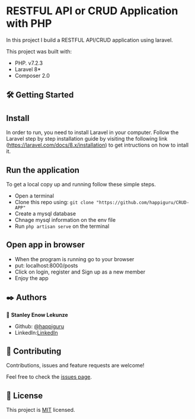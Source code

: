 # RESTFUL API or CRUD Application with PHP

In this project I build a RESTFUL API/CRUD application using laravel.

This project was built with:

- PHP. v7.2.3
- Laravel 8*
- Composer 2.0

## 🛠 Getting Started
## Install 
In order to run, you need to install Laravel in your computer. Follow the Laravel step by step installation guide by visiting the following link (https://laravel.com/docs/8.x/installation) to get intructions on how to intall it.

## Run the application
To get a local copy up and running follow these simple steps.

- Open a terminal
- Clone this repo using: `git clone "https://github.com/happiguru/CRUD-APP"`
- Create a mysql database
- Chnage mysql information on the env file
- Run `php artisan serve` on the terminal
## Open app in browser

- When the program is running go to your browser
- put: localhost:8000/posts
- Click on login, register and Sign up as a new member
- Enjoy the app

## ✒️ Authors

👤 **Stanley Enow Lekunze**

- Github: [@happiguru](https://github.com/happiguru)
- LinkedIn:[LinkedIn](https://www.linkedin.com/in/lekunze-nley)


## 🤝 Contributing
Contributions, issues and feature requests are welcome!

Feel free to check the [issues page](https://github.com/happiguru/CRUD-APP/issues).

## 📝 License
This project is [MIT](lic.url) licensed.